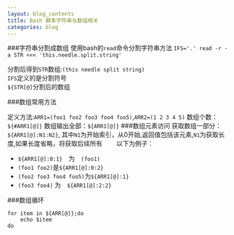 ```yaml
---
layout: blog_contents
title: Bash 脚本字符串与数组相关
categories: blog
---
```


###字符串分割成数组
使用bash的`read`命令分割字符串方法
`IFS='.' read -r -a STR <<< 'this.needle.split.string'`

分割后得到`STR`数组:`(this needle split string)`  
`IFS`定义的是分割符号  
`${STR[@]`分割后的数组

###数组常用方法

定义方法:`ARR1=(foo1 foo2 foo3 foo4 foo5)`,`ARR2=(1 2 3 4 5)`
数组个数：`${#ARR1[@]}`
数组输出全部：`${ARR1[@]}`
###数组元素访问
获取数组一部分：`${ARR1[@]:N1:N2}`, 其中`N1`为开始索引，从0开始,返回值包括该元素,`N1`为获取长度,如果长度省略，将获取后续所有　　
以下为例子：　

* `${ARR1[@]:0:1}`　为　`(foo1)` 
* `(foo1 foo2)`是`${ARR1[@]:0:2}`  
* `(foo2 foo3 foo4 foo5)`为`${ARR1[@]:1}`  
* `(foo3 foo4)` 为　`${ARR1[@]:2:2}` 

###数组循环

```
for item in ${ARR[@]};do
    echo $item
do
```



